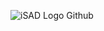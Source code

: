 ![iSAD Logo Github](https://github.com/sirx2713/Flag-of-Gabon/assets/122817303/6743e5da-d73f-4570-9ac3-1be6af7f4a5f)
